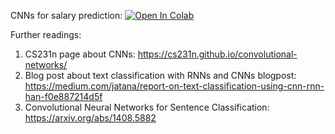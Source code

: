 ﻿CNNs for salary prediction:
[![Open In Colab](https://colab.research.google.com/assets/colab-badge.svg)](https://colab.research.google.com/github/girafe-ai/ml-mipt/blob/harbour_dlia_s21/day02_CNN_for_texts_and_more_embeddings/practice02_CNN_for_texts.ipynb)

Further readings:
1. CS231n page about CNNs: https://cs231n.github.io/convolutional-networks/
2. Blog post about text classification with RNNs and CNNs blogpost: https://medium.com/jatana/report-on-text-classification-using-cnn-rnn-han-f0e887214d5f
3. Convolutional Neural Networks for Sentence Classification: https://arxiv.org/abs/1408.5882
